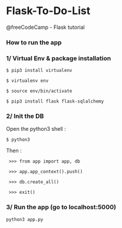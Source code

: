 # Flask-To-Do-List

@freeCodeCamp - Flask tutorial

### How to run the app

### 1/ Virtual Env & package installation
```
$ pip3 install virtualenv

$ virtualenv env

$ source env/bin/activate

$ pip3 install flask flask-sqlalchemy
```
### 2/ Init the DB

Open the python3 shell :

```$ python3```

Then :

```
 >>> from app import app, db

 >>> app.app_context().push()

 >>> db.create_all()

 >>> exit()
```
### 3/ Run the app (go to localhost:5000)

```python3 app.py```

